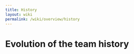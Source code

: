 ```yaml
---
title: History
layout: wiki
permalink: /wiki/overview/history
---
```


# Evolution of the team history
